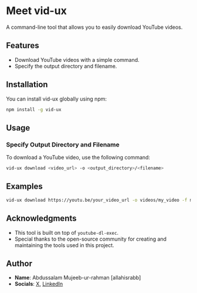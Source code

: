 # Meet vid-ux

A command-line tool that allows you to easily download YouTube videos.
## Features

- Download YouTube videos with a simple command.
- Specify the output directory and filename.

## Installation

You can install vid-ux globally using npm:
```bash
npm install -g vid-ux
```
## Usage
### Specify Output Directory and Filename
To download a YouTube video, use the following command:
```bash
vid-ux download <video_url> -o <output_directory>/<filename>
```

## Examples
```bash
vid-ux download https://youtu.be/your_video_url -o videos/my_video -f mp4
```

## Acknowledgments
- This tool is built on top of `youtube-dl-exec`.
- Special thanks to the open-source community for creating and maintaining the tools used in this project.

## Author
- **Name**: Abdussalam Mujeeb-ur-rahman [allahisrabb]
- **Socials**: [X](https://twitter.com/allahisrabb), [LinkedIn](https://www.linkedin.com/67806b208) 